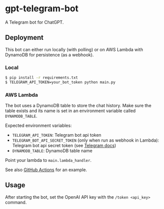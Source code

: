 # gpt-telegram-bot

A Telegram bot for ChatGPT.

## Deployment

This bot can either run locally (with polling) or on AWS Lambda with DynamoDB for persistence (as a webhook).

### Local

```bash
$ pip install -r requirements.txt
$ TELEGRAM_API_TOKEN=your_bot_token python main.py
```

### AWS Lambda

The bot uses a DynamoDB table to store the chat history. Make sure the table exists and its name is set in an environment variable called `DYNAMODB_TABLE`.

Expected environment variables:

- `TELEGRAM_API_TOKEN`: Telegram bot api token
- `TELEGRAM_BOT_API_SECRET_TOKEN` (only when run as webhook in Lambda): Telegram bot api secret token (see [Telegram docs](https://core.telegram.org/bots/api#setwebhook))
- `DYNAMODB_TABLE`: DynamoDB table name

Point your lambda to `main.lambda_handler`.

See also [GitHub Actions](.github/workflows/main.yml) for an example.

## Usage

After starting the bot, set the OpenAI API key with the `/token <api_key>` command.

